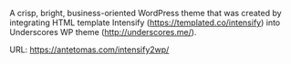 A crisp, bright, business-oriented WordPress theme that was created by integrating HTML template Intensify (https://templated.co/intensify) into Underscores WP theme (http://underscores.me/).

URL: https://antetomas.com/intensify2wp/
